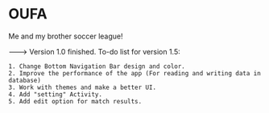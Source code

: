 # OUFA
Me and my brother soccer league!

---> Version 1.0 finished. To-do list for version 1.5:

	1. Change Bottom Navigation Bar design and color.
	2. Improve the performance of the app (For reading and writing data in database)
	3. Work with themes and make a better UI.
	4. Add "setting" Activity.
	5. Add edit option for match results.
